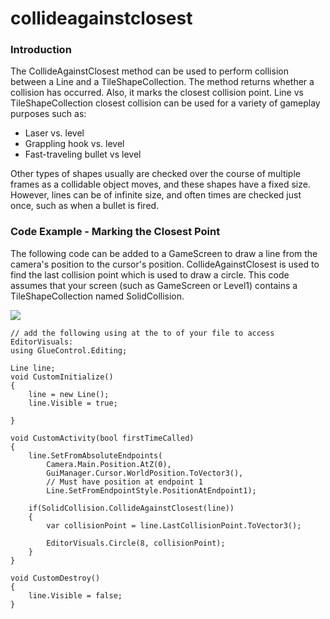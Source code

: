 # collideagainstclosest

### Introduction

The CollideAgainstClosest method can be used to perform collision between a Line and a TileShapeCollection. The method returns whether a collision has occurred. Also, it marks the closest collision point. Line vs TileShapeCollection closest collision can be used for a variety of gameplay purposes such as:

* Laser vs. level
* Grappling hook vs. level
* Fast-traveling bullet vs level

Other types of shapes usually are checked over the course of multiple frames as a collidable object moves, and these shapes have a fixed size. However, lines can be of infinite size, and often times are checked just once, such as when a bullet is fired.

### Code Example - Marking the Closest Point

The following code can be added to a GameScreen to draw a line from the camera's position to the cursor's position. CollideAgainstClosest is used to find the last collision point which is used to draw a circle. This code assumes that your screen (such as GameScreen or Level1) contains a TileShapeCollection named SolidCollision.

![](../../../../media/2023-05-img\_646e09dec8499.png)

```
// add the following using at the to of your file to access EditorVisuals:
using GlueControl.Editing;

Line line;
void CustomInitialize()
{
    line = new Line();
    line.Visible = true;

}

void CustomActivity(bool firstTimeCalled)
{
    line.SetFromAbsoluteEndpoints(
        Camera.Main.Position.AtZ(0),
        GuiManager.Cursor.WorldPosition.ToVector3(), 
        // Must have position at endpoint 1
        Line.SetFromEndpointStyle.PositionAtEndpoint1);

    if(SolidCollision.CollideAgainstClosest(line))
    {
        var collisionPoint = line.LastCollisionPoint.ToVector3();

        EditorVisuals.Circle(8, collisionPoint);
    }
}

void CustomDestroy()
{
    line.Visible = false;
}
```

&#x20; 

<figure><img src="../../../../media/2023-05-24\_06-09-22.gif" alt=""><figcaption></figcaption></figure>


